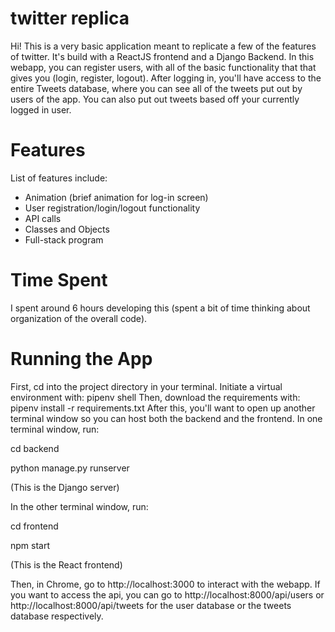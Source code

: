 # twitter replica
Hi! This is a very basic application meant to replicate a few of the features of twitter. It's build with a ReactJS frontend and a Django Backend. In this webapp, you can register users, with all of the basic functionality that that gives you (login, register, logout). After logging in, you'll have access to the entire Tweets database, where you can see all of the tweets put out by users of the app. You can also put out tweets based off your currently logged in user. 

# Features
List of features include: 
- Animation (brief animation for log-in screen) 
- User registration/login/logout functionality
- API calls
- Classes and Objects
- Full-stack program

# Time Spent 
I spent around 6 hours developing this (spent a bit of time thinking about organization of the overall code). 

# Running the App
First, cd into the project directory in your terminal. 
Initiate a virtual environment with: pipenv shell
Then, download the requirements with: pipenv install -r requirements.txt
After this, you'll want to open up another terminal window so you can host both the backend and the frontend. 
In one terminal window, run:   

cd backend   

python manage.py runserver   

(This is the Django server)  


In the other terminal window, run:  

cd frontend  

npm start   

(This is the React frontend)   

Then, in Chrome, go to http://localhost:3000 to interact with the webapp. If you want to access the api, you can go to http://localhost:8000/api/users or http://localhost:8000/api/tweets for the user database or the tweets database respectively. 

